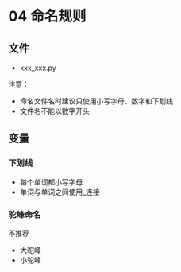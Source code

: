 # 04 命名规则

## 文件

* xxx\_xxx.py

注意：

* 命名文件名时建议只使用小写字母、数字和下划线
* 文件名不能以数字开头

## 变量

### 下划线

* 每个单词都小写字母
* 单词与单词之间使用\_连接

### 驼峰命名

不推荐

* 大驼峰
* 小驼峰
